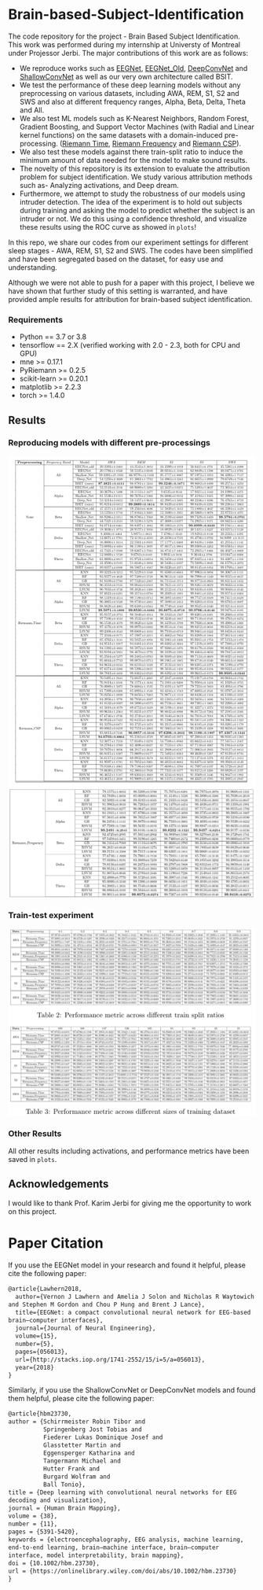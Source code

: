 # Brain-based-Subject-Identification

The code repository for the project - Brain Based Subject Identification. This work was performed during my internship at Universty of Montreal under Projessor Jerbi.
The major contributions of this work are as follows:
* We reproduce works such as [EEGNet](http://stacks.iop.org/1741-2552/15/i=5/a=056013), [EEGNet_Old](http://stacks.iop.org/1741-2552/15/i=5/a=056013), [DeepConvNet](https://onlinelibrary.wiley.com/doi/full/10.1002/hbm.23730) and [ShallowConvNet](https://onlinelibrary.wiley.com/doi/full/10.1002/hbm.23730) as well as our very own architecture called BSIT.
* We test the performance of these deep learning models without any preprocessing on various datasets, including AWA, REM, S1, S2 and SWS and also at different frequency ranges, Alpha, Beta, Delta, Theta and All.
* We also test ML models such as K-Nearest Neighbors, Random Forest, Gradient Boosting, and Support Vector Machines (with Radial and Linear kernel functions) on the same datasets with a domain-induced pre-processing. ([Riemann Time](https://github.com/pyRiemann/pyRiemann), [Riemann Frequency](https://github.com/pyRiemann/pyRiemann) and [Riemann CSP](https://hal.archives-ouvertes.fr/file/index/docid/681328/filename/Barachant_tbme_final.pdf)).
* We also test these models against there train-split ratio to induce the minimum amount of data needed for the model to make sound results.
* The novelty of this repository is its extension to evaluate the attribution problem for subject identification. We study various attribution methods such as- Analyzing activations, and Deep dream.
* Furthermore, we attempt to study the robustness of our models using intruder detection. The idea of the experiment is to hold out subjects during training and asking the model to predict whether the subject is an intruder or not. We do this using a confidence threshold, and visualize these results using the ROC curve as showed in `plots`!

In this repo, we share our codes from our experiment settings for different sleep stages - AWA, REM, S1, S2 and SWS. The codes have been simplified and have been segregated based on the dataset, for easy use and understanding.

Although we were not able to push for a paper with this project, I believe we have shown that further study of this setting is warranted, and have provided ample results for attribution for brain-based subject identification.

### Requirements

* Python == 3.7 or 3.8
* tensorflow == 2.X (verified working with 2.0 - 2.3, both for CPU and GPU)
* mne >= 0.17.1
* PyRiemann >= 0.2.5
* scikit-learn >= 0.20.1
* matplotlib >= 2.2.3
* torch >= 1.4.0

## Results
### Reproducing models with different pre-processings

<img src="plots/result_others.png"/>
<img src="plots/result_rf.png" width="610"/>

### Train-test experiment

<img src="plots/result_train_test.png"/>

### Other Results
All other results including activations, and performance metrics have been saved in `plots`.

## Acknowledgements
I would like to thank Prof. Karim Jerbi for giving me the opportunity to work on this project.

# Paper Citation

If you use the EEGNet model in your research and found it helpful, please cite the following paper:

```
@article{Lawhern2018,
  author={Vernon J Lawhern and Amelia J Solon and Nicholas R Waytowich and Stephen M Gordon and Chou P Hung and Brent J Lance},
  title={EEGNet: a compact convolutional neural network for EEG-based brain–computer interfaces},
  journal={Journal of Neural Engineering},
  volume={15},
  number={5},
  pages={056013},
  url={http://stacks.iop.org/1741-2552/15/i=5/a=056013},
  year={2018}
}
```

Similarly, if you use the ShallowConvNet or DeepConvNet models and found them helpful, please cite the following paper:

```
@article{hbm23730,
author = {Schirrmeister Robin Tibor and
          Springenberg Jost Tobias and
          Fiederer Lukas Dominique Josef and
          Glasstetter Martin and
          Eggensperger Katharina and
          Tangermann Michael and
          Hutter Frank and
          Burgard Wolfram and
          Ball Tonio},
title = {Deep learning with convolutional neural networks for EEG decoding and visualization},
journal = {Human Brain Mapping},
volume = {38},
number = {11},
pages = {5391-5420},
keywords = {electroencephalography, EEG analysis, machine learning, end‐to‐end learning, brain–machine interface, brain–computer interface, model interpretability, brain mapping},
doi = {10.1002/hbm.23730},
url = {https://onlinelibrary.wiley.com/doi/abs/10.1002/hbm.23730}
}
```
